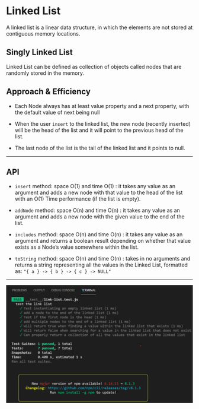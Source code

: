 # Linked List

A linked list is a linear data structure, in which the elements are not stored at contiguous memory locations.

## Singly Linked List

Linked List can be defined as collection of objects called nodes that are randomly stored in the memory.

## Approach & Efficiency

* Each Node always has at least value property and a next property, with the default value of next being null

* When the user `insert` to the  linked list, the new node (recently inserted) will be the head of the list and it will point to the previous head of the list.

* The last node of the list is the tail of the linked list and it  points to null.

****

## API

* `insert` method: space O(1) and time O(1) : it takes any value as an argument and adds a new node with that value to the head of the list with an O(1) Time performance (if the list is empty).

* `addNode` method: space O(n) and time O(n) : it takes any value as an argument and adds a new node with the given value to the end of the list.

* `includes` method: space O(n) and time O(n) : it takes any value as an argument and returns a boolean result depending on whether that value exists as a Node’s value somewhere within the list.

* `toString` method: space O(n) and time O(n) : takes in no arguments and returns a string representing all the values in the Linked List, formatted as:
`"{ a } -> { b } -> { c } -> NULL"`

****
![img](test.png)